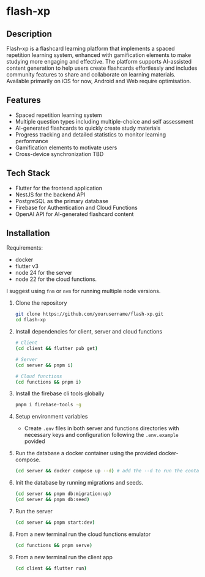 # flash-xp

## Description

Flash-xp is a flashcard learning platform that implements a spaced repetition learning system, enhanced with gamification elements to make studying more engaging and effective. The platform supports AI-assisted content generation to help users create flashcards effortlessly and includes community features to share and collaborate on learning materials. Available primarily on iOS for now, Android and Web require optimisation.

## Features

- Spaced repetition learning system
- Multiple question types including multiple-choice and self assessment
- AI-generated flashcards to quickly create study materials
- Progress tracking and detailed statistics to monitor learning performance
- Gamification elements to motivate users
- Cross-device synchronization TBD

## Tech Stack

- Flutter for the frontend application
- NestJS for the backend API
- PostgreSQL as the primary database
- Firebase for Authentication and Cloud Functions
- OpenAI API for AI-generated flashcard content

## Installation

Requirements:

- docker
- flutter v3
- node 24 for the server
- node 22 for the cloud functions.

I suggest using `fnm` or `nvm` for running multiple node versions.

1. Clone the repository

   ```bash
   git clone https://github.com/yourusername/flash-xp.git
   cd flash-xp
   ```

1. Install dependencies for client, server and cloud functions

   ```bash
   # Client
   (cd client && flutter pub get)

   # Server
   (cd server && pnpm i)

   # Cloud functions
   (cd functions && pnpm i)
   ```

1. Install the firebase cli tools globally
   ```bash
   pnpm i firebase-tools -g
   ```
1. Setup environment variables
   - Create `.env` files in both server and functions directories with necessary keys and configuration following the `.env.example` povided
1. Run the database a docker container using the provided docker-compose.

   ```bash
   (cd server && docker compose up --d) # add the --d to run the container in detached mode
   ```

1. Init the database by running migrations and seeds.
   ```bash
   (cd server && pnpm db:migration:up)
   (cd server && pnpm db:seed)
   ```
1. Run the server
   ```bash
   (cd server && pnpm start:dev)
   ```
1. From a new terminal run the cloud functions emulator
   ```bash
   (cd functions && pnpm serve)
   ```
1. From a new terminal run the client app
   ```bash
   (cd client && flutter run)
   ```
